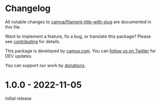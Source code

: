# Changelog

All notable changes to [camya/filament-title-with-slug](https://github.com/camya/filament-title-with-slug/) are documented in this file.

Want to implement a feature, fix a bug, or translate this package? Please see [contributing](.github/CONTRIBUTING.md) for details.

This package is developed by [camya.com](https://www.camya.com). You
can [follow us on Twitter](https://twitter.com/camyaCom) for DEV updates.

You can support our work by [donations](https://www.camya.com).

# 1.0.0 - 2022-11-05

initial release
